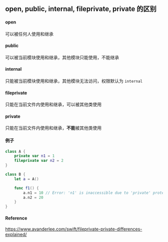 ## open, public, internal, fileprivate, private 的区别

#### open

可以被任何人使用和继承



#### public

可以被当前模块使用和继承，其他模块只能使用，不能继承



#### internal

只能被当前模块使用和继承，其他模块无法访问，权限默认为 `internal`



#### fileprivate

只能在当前文件内使用和继承，可以被其他类使用



#### private

只能在当前文件内使用和继承，**不能**被其他类使用



#### 例子

```swift
class A {
    private var n1 = 1
    fileprivate var n2 = 2
}

class B {
    let a = A()

    func f1() {
        a.n1 = 10 // Error: 'n1' is inaccessible due to 'private' protection level
        a.n2 = 20
    }
}
```



#### Reference

https://www.avanderlee.com/swift/fileprivate-private-differences-explained/